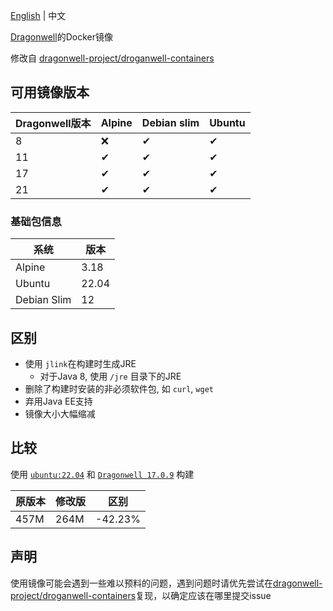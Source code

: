 [English](./readme.md) | 中文

[Dragonwell](https://github.com/dragonwell-project)的Docker镜像

修改自 [dragonwell-project/droganwell-containers](https://github.com/dragonwell-project/dragonwell-containers/)

## 可用镜像版本

|Dragonwell版本|Alpine|Debian slim|Ubuntu|
|--------------|------|-----------|------|
|8             |❌    |✔         |✔     |
|11            |✔     |✔         |✔     |
|17            |✔     |✔         |✔     |
|21            |✔     |✔         |✔     |

### 基础包信息

|系统       |版本 |
|-----------|-----|
|Alpine     |3.18 |
|Ubuntu     |22.04|
|Debian Slim|12   |

## 区别

- 使用 `jlink`在构建时生成JRE
    - 对于Java 8, 使用 `/jre` 目录下的JRE
- 删除了构建时安装的非必须软件包, 如 `curl`, `wget`
- 弃用Java EE支持
- 镜像大小大幅缩减

## 比较

使用 [`ubuntu:22.04`](https://hub.docker.com/layers/library/ubuntu/22.04/images/sha256-bbf3d1baa208b7649d1d0264ef7d522e1dc0deeeaaf6085bf8e4618867f03494?context=explore) 和 [`Dragonwell 17.0.9`](https://github.com/dragonwell-project/dragonwell17/releases/tag/dragonwell-standard-17.0.9.0.10%2B9_jdk-17.0.9-ga) 构建

|原版本   |修改版  |区别    |
|--------|--------|--------|
|457M    |264M    |-42.23% |

## 声明

使用镜像可能会遇到一些难以预料的问题，遇到问题时请优先尝试在[dragonwell-project/droganwell-containers](https://github.com/dragonwell-project/dragonwell-containers/)复现，以确定应该在哪里提交issue